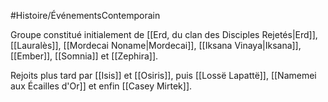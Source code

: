 #Histoire/ÉvénementsContemporain 

Groupe constitué initialement de [[Erd, du clan des Disciples Rejetés|Erd]], [[Lauralès]], [[Mordecai Noname|Mordecai]], [[Iksana Vinaya|Iksana]], [[Ember]], [[Somnia]] et [[Zephira]].

Rejoits plus tard par [[Isis]] et [[Osiris]], puis [[Lossë Lapattë]], [[Namemei aux Écailles d'Or]] et enfin [[Casey Mirtek]].